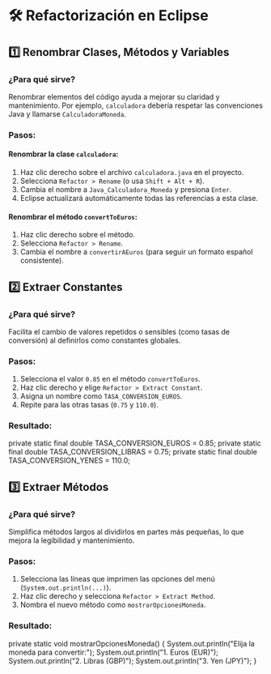 # 🛠️ Refactorización en Eclipse

## 1️⃣ Renombrar Clases, Métodos y Variables

### ¿Para qué sirve?
Renombrar elementos del código ayuda a mejorar su claridad y mantenimiento. Por ejemplo, `calculadora` debería respetar las convenciones Java y llamarse `CalculadoraMoneda`.

### Pasos:
#### Renombrar la clase `calculadora`:
1. Haz clic derecho sobre el archivo `calculadora.java` en el proyecto.
2. Selecciona `Refactor > Rename` (o usa `Shift + Alt + R`).
3. Cambia el nombre a `Java_Calculadora_Moneda` y presiona `Enter`.
4. Eclipse actualizará automáticamente todas las referencias a esta clase.

#### Renombrar el método `convertToEuros`:
1. Haz clic derecho sobre el método.
2. Selecciona `Refactor > Rename`.
3. Cambia el nombre a `convertirAEuros` (para seguir un formato español consistente).

## 2️⃣ Extraer Constantes

### ¿Para qué sirve?
Facilita el cambio de valores repetidos o sensibles (como tasas de conversión) al definirlos como constantes globales.

### Pasos:
1. Selecciona el valor `0.85` en el método `convertToEuros`.
2. Haz clic derecho y elige `Refactor > Extract Constant`.
3. Asigna un nombre como `TASA_CONVERSION_EUROS`.
4. Repite para las otras tasas (`0.75` y `110.0`).

### Resultado:
private static final double TASA_CONVERSION_EUROS = 0.85;
private static final double TASA_CONVERSION_LIBRAS = 0.75;
private static final double TASA_CONVERSION_YENES = 110.0;

## 3️⃣ Extraer Métodos

### ¿Para qué sirve?
Simplifica métodos largos al dividirlos en partes más pequeñas, lo que mejora la legibilidad y mantenimiento.

### Pasos:
1. Selecciona las líneas que imprimen las opciones del menú (`System.out.println(...)`).
2. Haz clic derecho y selecciona `Refactor > Extract Method`.
3. Nombra el nuevo método como `mostrarOpcionesMoneda`.

### Resultado:

private static void mostrarOpcionesMoneda() {
    System.out.println("Elija la moneda para convertir:");
    System.out.println("1. Euros (EUR)");
    System.out.println("2. Libras (GBP)");
    System.out.println("3. Yen (JPY)");
}


